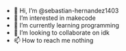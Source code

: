 - 👋 Hi, I’m @sebastian-hernandez1403
- 👀 I’m interested in makecode
- 🌱 I’m currently learning programming
- 💞️ I’m looking to collaborate on idk
- 📫 How to reach me nothing

<!---
sebastian-hernandez1403/sebastian-hernandez1403 is a ✨ special ✨ repository because its `README.md` (this file) appears on your GitHub profile.
You can click the Preview link to take a look at your changes.
--->
